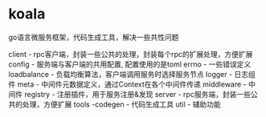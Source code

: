 # koala
go语言微服务框架，代码生成工具，解决一些共性问题

client - rpc客户端，封装一些公共的处理，封装每个rpc的扩展处理，方便扩展
config - 服务端与客户端的共用配置, 配置使用的是toml
errno - 一些错误定义
loadbalance - 负载均衡算法，客户端调用服务时选择服务节点
logger - 日志组件
meta - 中间件元数据定义，通过Context在各个中间件传递
middleware - 中间件
registry - 注册插件，用于服务注册&发现
server - rpc服务端，封装一些公共的处理，方便扩展
tools
  -codegen - 代码生成工具
util - 辅助功能
